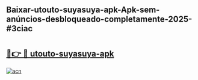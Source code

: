 ## Baixar-utouto-suyasuya-apk-Apk-sem-anúncios-desbloqueado-completamente-2025-#3ciac

# <h2><a href="https://ainizakaria.my?title=utouto-suyasuya-apk&ref=20M">🔗👉 🔴 utouto-suyasuya-apk</a></h2>

[![acn](https://github.com/user-attachments/assets/0f9c940e-d8b0-45ae-aac7-cd30a18b3e1c)](https://ainizakaria.my?title=utouto-suyasuya-apk&ref=20M)

